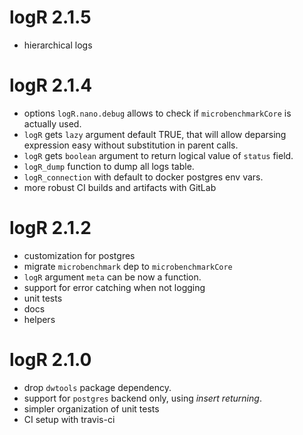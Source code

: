 # logR 2.1.5

* hierarchical logs

# logR 2.1.4

* options `logR.nano.debug` allows to check if `microbenchmarkCore` is actually used.
* `logR` gets `lazy` argument default TRUE, that will allow deparsing expression easy without substitution in parent calls.
* `logR` gets `boolean` argument to return logical value of `status` field.
* `logR_dump` function to dump all logs table.
* `logR_connection` with default to docker postgres env vars.
* more robust CI builds and artifacts with GitLab

# logR 2.1.2

* customization for postgres
* migrate `microbenchmark` dep to `microbenchmarkCore`
* `logR` argument `meta` can be now a function.
* support for error catching when not logging
* unit tests
* docs
* helpers

# logR 2.1.0

* drop `dwtools` package dependency.
* support for `postgres` backend only, using *insert returning*.
* simpler organization of unit tests
* CI setup with travis-ci
